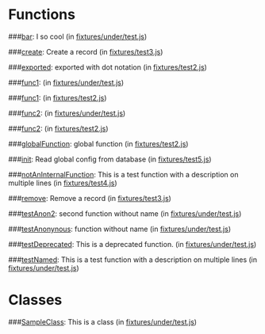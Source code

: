 Functions
=========


###[bar](sample_output/fixtures/under/test.md):
I so cool (in [fixtures&#x2F;under&#x2F;test.js](fixtures/under/test.js))



###[create](sample_output/fixtures/test3.md):
Create a record (in [fixtures&#x2F;test3.js](fixtures/test3.js))



###[exported](sample_output/fixtures/test2.md):
exported with dot notation (in [fixtures&#x2F;test2.js](fixtures/test2.js))



###[func1](sample_output/fixtures/under/test.md):
 (in [fixtures&#x2F;under&#x2F;test.js](fixtures/under/test.js))



###[func1](sample_output/fixtures/test2.md):
 (in [fixtures&#x2F;test2.js](fixtures/test2.js))



###[func2](sample_output/fixtures/under/test.md):
 (in [fixtures&#x2F;under&#x2F;test.js](fixtures/under/test.js))



###[func2](sample_output/fixtures/test2.md):
 (in [fixtures&#x2F;test2.js](fixtures/test2.js))



###[globalFunction](sample_output/fixtures/test2.md):
global function (in [fixtures&#x2F;test2.js](fixtures/test2.js))



###[init](sample_output/fixtures/test5.md):
Read global config from database (in [fixtures&#x2F;test5.js](fixtures/test5.js))



###[notAnInternalFunction](sample_output/fixtures/test4.md):
This is a test function
  with a description on multiple lines (in [fixtures&#x2F;test4.js](fixtures/test4.js))



###[remove](sample_output/fixtures/test3.md):
Remove a record (in [fixtures&#x2F;test3.js](fixtures/test3.js))



###[testAnon2](sample_output/fixtures/under/test.md):
second function without name (in [fixtures&#x2F;under&#x2F;test.js](fixtures/under/test.js))



###[testAnonynous](sample_output/fixtures/under/test.md):
function without name (in [fixtures&#x2F;under&#x2F;test.js](fixtures/under/test.js))



###[testDeprecated](sample_output/fixtures/under/test.md):
This is a deprecated function. (in [fixtures&#x2F;under&#x2F;test.js](fixtures/under/test.js))



###[testNamed](sample_output/fixtures/under/test.md):
This is a test function
  with a description on multiple lines (in [fixtures&#x2F;under&#x2F;test.js](fixtures/under/test.js))





Classes
=======


###[SampleClass](sample_output/fixtures/under/test.md):
This is a class (in [fixtures&#x2F;under&#x2F;test.js](fixtures/under/test.js))

